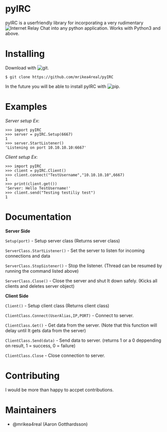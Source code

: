 # pyIRC
pyIRC is a userfriendly library for incorporating a very rudimentary ![Internet Relay Chat](https://sv.wikipedia.org/wiki/Internet_Relay_Chat) into any python application. Works with Python3 and above. 

# Installing
Download with ![git](https://git-scm.com/).

```$ git clone https://github.com/mrikea4real/pyIRC```

In the future you will be able to install pyIRC with ![pip](https://pip.pypa.io/en/stable/).

# Examples

_Server setup Ex_:
```
>>> import pyIRC
>>> server = pyIRC.Setup(6667)
1
>>> server.StartListener()
'Listening on port 10.10.10.10:6667'
```
_Client setup Ex_:
```
>>> import pyIRC
>>> client = pyIRC.Client()
>>> client.connect("TestUsername","10.10.10.10",6667)
1
>>> print(client.get())
'Server: Hello TestUsername!'
>>> client.send("Testing testiliy test")
1
```

# Documentation
__Server Side__

```Setup(port)``` - Setup server class (Returns server class)

```ServerClass.StartListener()``` - Set the server to listen for incoming connections and data

```ServerClass.StopSistener()``` - Stop the listener. (Thread can be resumed by running the command listed above)

```ServerClass.Close()``` - Close the server and shut It down safely. (Kicks all clients and deletes server object)


__Client Side__

```Client()``` - Setup client class (Returns client class)

```ClientClass.Connect(UserAlias,IP,PORT)``` - Connect to server.

```ClientClass.Get()``` - Get data from the server. (Note that this function will delay until It gets data from the server)

```ClientClass.Send(data)``` - Send data to server. (returns 1 or a 0 deppending on result, 1 = success, 0 = failure)

```ClientClass.Close``` - Close connection to server.

# Contributing
I would be more than happy to accpet contributions.

# Maintainers
* @mrikea4real (Aaron Gotthardsson)
